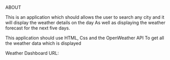 ABOUT

This is an application which should allows the user to search
any city and it will display the weather details on the day 
As well as displaying the weather forecast for the next
five days.

This application should use HTML, Css and the OpenWeather API 
To get all the weather data which is displayed

Weather Dashboard URL:

  